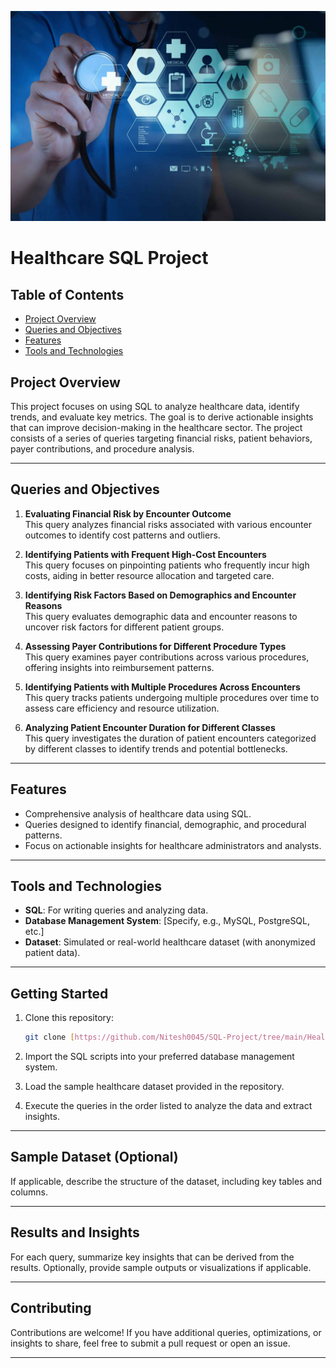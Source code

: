 ![Health-Care-Poster](healthcare.jpg)

# Healthcare SQL Project

## Table of Contents
- [Project Overview](#Project-Overview)
- [Queries and Objectives](#Queries-and-Objectives)
- [Features](#Features)
- [Tools and Technologies](#Tools-and-Technologies)



## Project Overview
This project focuses on using SQL to analyze healthcare data, identify trends, and evaluate key metrics. The goal is to derive actionable insights that can improve decision-making in the healthcare sector. The project consists of a series of queries targeting financial risks, patient behaviors, payer contributions, and procedure analysis.

---

## Queries and Objectives

1. **Evaluating Financial Risk by Encounter Outcome**  
   This query analyzes financial risks associated with various encounter outcomes to identify cost patterns and outliers.

2. **Identifying Patients with Frequent High-Cost Encounters**  
   This query focuses on pinpointing patients who frequently incur high costs, aiding in better resource allocation and targeted care.

3. **Identifying Risk Factors Based on Demographics and Encounter Reasons**  
   This query evaluates demographic data and encounter reasons to uncover risk factors for different patient groups.

4. **Assessing Payer Contributions for Different Procedure Types**  
   This query examines payer contributions across various procedures, offering insights into reimbursement patterns.

5. **Identifying Patients with Multiple Procedures Across Encounters**  
   This query tracks patients undergoing multiple procedures over time to assess care efficiency and resource utilization.

6. **Analyzing Patient Encounter Duration for Different Classes**  
   This query investigates the duration of patient encounters categorized by different classes to identify trends and potential bottlenecks.

---

## Features
- Comprehensive analysis of healthcare data using SQL.
- Queries designed to identify financial, demographic, and procedural patterns.
- Focus on actionable insights for healthcare administrators and analysts.

---

## Tools and Technologies
- **SQL**: For writing queries and analyzing data.
- **Database Management System**: [Specify, e.g., MySQL, PostgreSQL, etc.]
- **Dataset**: Simulated or real-world healthcare dataset (with anonymized patient data).

---

## Getting Started

1. Clone this repository:
   ```bash
   git clone [https://github.com/Nitesh0045/SQL-Project/tree/main/HealthCare%20Business]
   ```

2. Import the SQL scripts into your preferred database management system.

3. Load the sample healthcare dataset provided in the repository.

4. Execute the queries in the order listed to analyze the data and extract insights.

---

## Sample Dataset (Optional)
If applicable, describe the structure of the dataset, including key tables and columns.

---

## Results and Insights
For each query, summarize key insights that can be derived from the results. Optionally, provide sample outputs or visualizations if applicable.

---

## Contributing
Contributions are welcome! If you have additional queries, optimizations, or insights to share, feel free to submit a pull request or open an issue.

---







